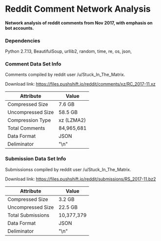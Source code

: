 # Reddit Comment Network Analysis
#### Network analysis of reddit comments from Nov 2017, with emphasis on bot accounts.

### Dependencies

Python 2.7.13,
BeautifulSoup,
urllib2,
random,
time,
re,
os,
json,

### Comment Data Set Info

Comments compiled by reddit user /u/Stuck_In_The_Matrix.

Download link: https://files.pushshift.io/reddit/comments/xz/RC_2017-11.xz

| Attribute | Value |
|-------------------|----------|
| Compressed Size | 7.6 GB |
| Uncompressed Size | 58.5 GB |
| Compression Type | xz (LZMA2) |
| Total Comments | 84,965,681 |
| Data Format | JSON |
| Deliminator | "\n" |

### Submission Data Set Info

Submissionss compiled by reddit user /u/Stuck_In_The_Matrix.

Download link: https://files.pushshift.io/reddit/submissions/RS_2017-11.bz2

| Attribute | Value |
|-------------------|----------|
| Compressed Size | 3.2 GB |
| Uncompressed Size | 22.5 GB |
| Total Submissions | 10,377,379 |
| Data Format | JSON |
| Deliminator | "\n" |
